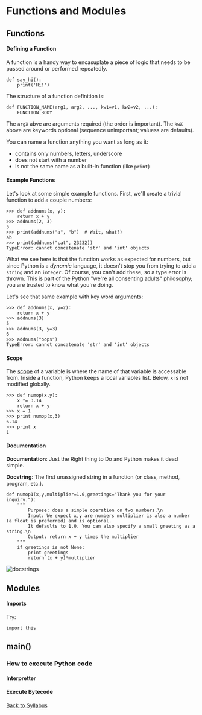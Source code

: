 # Functions and Modules

## Functions

#### Defining a Function

A function is a handy way to encasuplate a piece of logic that needs to be passed around or performed repeatedly.

    def say_hi():
        print('Hi!')

The structure of a function definition is:

    def FUNCTION_NAME(arg1, arg2, ..., kw1=v1, kw2=v2, ...):
        FUNCTION_BODY

The `argX` abve are arguments required (the order is important). The `kwX` above are keywords optional (sequence unimportant; valuess are defaults).

You can name a function anything you want as long as it:

- contains only numbers, letters, underscore
- does not start with a number
- is not the same name as a built-in function (like `print`)

#### Example Functions

Let's look at some simple example functions. First, we'll create a trivial function to add a couple numbers:

    >>> def addnums(x, y):
        return x + y
    >>> addnums(2, 3)
    5
    >>> print(addnums("a", "b")  # Wait, what?)
    ab
    >>> print(addnums("cat", 23232))
    TypeError: cannot concatenate 'str' and 'int' objects

What we see here is that the function works as expected for numbers, but since Python is a *dynamic* language, it doesn't stop you from trying to add a `string` and an `integer`. Of course, you can't add these, so a type error is thrown. This is part of the Python "we're all consenting adults" philosophy; you are trusted to know what you're doing.

Let's see that same example with key word arguments:

    >>> def addnums(x, y=2):
        return x + y
    >>> addnums(3)
    5
    >>> addnums(3, y=3)
    6
    >>> addnums("oops")
    TypeError: cannot concatenate 'str' and 'int' objects

#### Scope

The [scope](https://en.wikipedia.org/wiki/Scope_%28computer_science%29) of a variable is where the name of that variable is accessable from. Inside a function, Python keeps a local variables list. Below, `x` is not modified globally.

    >>> def numop(x,y):
        x *= 3.14
        return x + y
    >>> x = 1
    >>> print numop(x,3)
    6.14
    >>> print x
    1

#### Documentation

**Documentation**: Just the Right thing to Do and Python makes it dead simple.

**Docstring**: The first unassigned string in a function (or class, method, program, etc.).

    def numop1(x,y,multiplier=1.0,greetings="Thank you for your inquiry."):
        """
            Purpose: does a simple operation on two numbers.\n
            Input: We expect x,y are numbers multiplier is also a number (a float is preferred) and is optional.
            It defaults to 1.0. You can also specify a small greeting as a string.\n
            Output: return x + y times the multiplier
        """
        if greetings is not None:
            print greetings
            return (x + y)*multiplier

![docstrings](../resources/glorious_docstrings.png)

## Modules

#### Imports

Try:

    import this

## main()

### How to execute Python code

#### Interpretter

#### Execute Bytecode


[Back to Syllabus](../../README.md)
